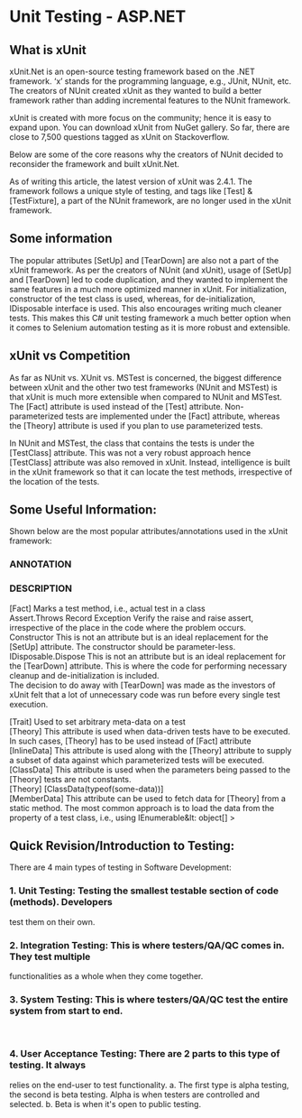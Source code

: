 # Unit Testing - ASP.NET

## What is xUnit
xUnit.Net is an open-source testing framework based on the .NET framework. ‘x’ stands for the programming language, e.g., JUnit, NUnit, etc. The creators of NUnit created xUnit as they wanted to build a better framework rather than adding incremental features to the NUnit framework.

xUnit is created with more focus on the community; hence it is easy to expand upon. You can download xUnit from NuGet gallery. So far, there are close to 7,500 questions tagged as xUnit on Stackoverflow.

Below are some of the core reasons why the creators of NUnit decided to reconsider the framework and built xUnit.Net.

As of writing this article, the latest version of xUnit was 2.4.1. The framework follows a unique style of testing, and tags like [Test] & [TestFixture], a part of the NUnit framework, are no longer used in the xUnit framework.

## Some information
The popular attributes [SetUp] and [TearDown] are also not a part of the xUnit framework. As per the creators of NUnit (and xUnit), usage of [SetUp] and [TearDown] led to code duplication, and they wanted to implement the same features in a much more optimized manner in xUnit. For initialization, constructor of the test class is used, whereas, for de-initialization, IDisposable interface is used. This also encourages writing much cleaner tests. This makes this C# unit testing framework a much better option when it comes to Selenium automation testing as it is more robust and extensible.

## xUnit vs Competition
As far as NUnit vs. XUnit vs. MSTest is concerned, the biggest difference between xUnit and the other two test frameworks (NUnit and MSTest) is that xUnit is much more extensible when compared to NUnit and MSTest. The [Fact] attribute is used instead of the [Test] attribute. Non-parameterized tests are implemented under the [Fact] attribute, whereas the [Theory] attribute is used if you plan to use parameterized tests.

In NUnit and MSTest, the class that contains the tests is under the [TestClass] attribute. This was not a very robust approach hence [TestClass] attribute was also removed in xUnit. Instead, intelligence is built in the xUnit framework so that it can locate the test methods, irrespective of the location of the tests.


## Some Useful Information:
Shown below are the most popular attributes/annotations used in the xUnit framework:

### ANNOTATION
### DESCRIPTION
[Fact]	Marks a test method, i.e., actual test in a class <br>
Assert.Throws Record Exception	Verify the raise and raise assert, irrespective of the place in the code where the problem occurs. <br>
Constructor	This is not an attribute but is an ideal replacement for the [SetUp] attribute. The constructor should be parameter-less. <br>
IDisposable.Dispose	This is not an attribute but is an ideal replacement for the [TearDown] attribute. This is where the code for performing necessary cleanup and de-initialization is included. <br>
The decision to do away with [TearDown] was made as the investors of xUnit felt that a lot of unnecessary code was run before every single test execution. <br>

[Trait]	Used to set arbitrary meta-data on a test <br>
[Theory]	This attribute is used when data-driven tests have to be executed. In such cases, [Theory] has to be used instead of [Fact] attribute <br>
[InlineData]	This attribute is used along with the [Theory] attribute to supply a subset of data against which parameterized tests will be executed. <br>
[ClassData]	This attribute is used when the parameters being passed to the [Theory] tests are not constants. <br>
[Theory] [ClassData(typeof(some-data))] <br>
[MemberData]	This attribute can be used to fetch data for [Theory] from a static method. The most common approach is to load the data from the property of a test class, i.e., using IEnumerable&lt: object[] > <br>


## Quick Revision/Introduction to Testing:
There are ﻿4 main types of testing in Software Development:
 
### 1. Unit Testing: Testing the smallest testable section of code (methods). Developers 
test them on their own.
 
### ﻿2. Integration Testing: This is where testers/QA/QC comes in. They test multiple 
functionalities as a whole when they come together.
﻿
### 3. System Testing: This is where testers/QA/QC test the entire system from start to end.
﻿
### 4. User Acceptance Testing: There are 2 parts to this type of testing. It always
relies on the end-user to test functionality. 
a. The first type is alpha testing, the second is beta testing. Alpha is when testers 
are controlled and selected. 
b. Beta is when it's open to public testing.
